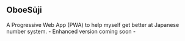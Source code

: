 ## OboeSūji

A Progressive Web App (PWA) to help myself get better at Japanese number system. - Enhanced version coming soon -